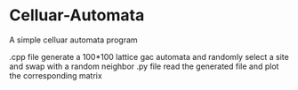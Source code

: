 # Celluar-Automata
A simple celluar automata program


.cpp file generate a 100*100 lattice gac automata and randomly select a site and swap with a random neighbor
.py file read the generated file and plot the corresponding matrix 
